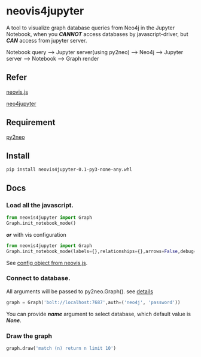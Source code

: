 # neovis4jupyter

A tool to visualize graph database queries from Neo4j in the Jupyter Notebook, when you ***CANNOT*** access databases by javascript-driver, but ***CAN*** access from jupyter server.

Notebook query --> Jupyter server(using py2neo) --> Neo4j --> Jupyter server --> Notebook --> Graph render

## Refer
[neovis.js](https://github.com/neo4j-contrib/neovis.js)

[neo4jupyter](https://github.com/merqurio/neo4jupyter)

## Requirement
[py2neo](https://github.com/py2neo-org/py2neo)

## Install
`pip install neovis4jupyter-0.1-py3-none-any.whl`

## Docs

### Load all the javascript.

```python
from neovis4jupyter import Graph
Graph.init_notebook_mode()
```
***or*** with vis configuration
```python
from neovis4jupyter import Graph
Graph.init_notebook_mode(labels={},relationships={},arrows=False,debug=True)
```

See [config object from neovis.js](https://github.com/neo4j-contrib/neovis.js).

### Connect to database.
All arguments will be passed to py2neo.Graph(). see [details](https://py2neo.org/2021.1/workflow.html#py2neo.Graph)

```python
graph = Graph('bolt://localhost:7687',auth=('neo4j', 'password'))
```
You can provide ***name*** argument to select database, which default value is ***None***.

### Draw the graph

```python
graph.draw('match (n) return n limit 10')
```

